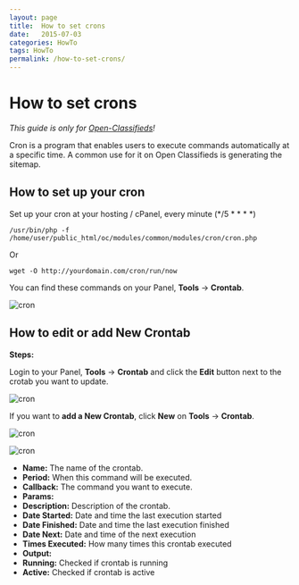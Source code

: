 ```yaml
---
layout: page
title:  How to set crons
date:   2015-07-03
categories: HowTo
tags: HowTo
permalink: /how-to-set-crons/
---
```

# How to set crons

_This guide is only for [Open-Classifieds](http://open-classifieds.com/)!_

Cron is a program that enables users to execute commands automatically at a specific time. A common use for it on Open Classifieds is generating the sitemap.

## How to set up your cron

Set up your cron at your hosting / cPanel, every minute (*/5 * * * *)

    /usr/bin/php -f /home/user/public_html/oc/modules/common/modules/cron/cron.php

Or

    wget -O http://yourdomain.com/cron/run/now
    

You can find these commands on your Panel, **Tools** -> **Crontab**.

![cron](http://docs.yclas.com/images/crontab3.png)

## How to edit or add New Crontab

**Steps:**

Login to your Panel, **Tools** -> **Crontab** and click the **Edit** button next to the crotab you want to update.

![cron](http://docs.yclas.com/images/crontab.png)

If you want to **add a New Crontab**, click **New** on **Tools** -> **Crontab**.

![cron](http://docs.yclas.com/images/crontab1.png)

![cron](http://docs.yclas.com/images/crontab2.png)


+ **Name:** The name of the crontab.
+ **Period:** When this command will be executed. 
+ **Callback:** The command you want to execute.
+ **Params:** 
+ **Description:** Description of the crontab.
+ **Date Started:** Date and time the last execution started
+ **Date Finished:** Date and time the last execution finished
+ **Date Next:** Date and time of the next execution
+ **Times Executed:** How many times this crontab executed
+ **Output:** 
+ **Running:** Checked if crontab is running
+ **Active:** Checked if crontab is active



